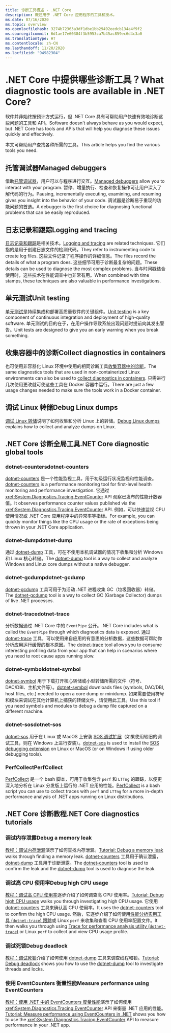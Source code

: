 ```yaml
---
title: 诊断工具概述 - .NET Core
description: 概述用于 .NET Core 应用程序的工具和技术。
ms.date: 07/16/2020
ms.topic: overview
ms.openlocfilehash: 3274b72363a3df1dbe1bb29492eedcb134a4f9f2
ms.sourcegitcommit: 6d1ae17e60384f3b5953ca7b45ac859ec6d4c3a0
ms.translationtype: HT
ms.contentlocale: zh-CN
ms.lasthandoff: 11/20/2020
ms.locfileid: "94982304"
---
```

# <a name="what-diagnostic-tools-are-available-in-net-core"></a><span data-ttu-id="3ffe3-103">.NET Core 中提供哪些诊断工具？</span><span class="sxs-lookup"><span data-stu-id="3ffe3-103">What diagnostic tools are available in .NET Core?</span></span>

<span data-ttu-id="3ffe3-104">软件并非始终按预计方式运行，但 .NET Core 具有可帮助用户快速有效地诊断这些问题的工具和 API。</span><span class="sxs-lookup"><span data-stu-id="3ffe3-104">Software doesn't always behave as you would expect, but .NET Core has tools and APIs that will help you diagnose these issues quickly and effectively.</span></span>

<span data-ttu-id="3ffe3-105">本文可帮助用户查找各种所需的工具。</span><span class="sxs-lookup"><span data-stu-id="3ffe3-105">This article helps you find the various tools you need.</span></span>

## <a name="managed-debuggers"></a><span data-ttu-id="3ffe3-106">托管调试器</span><span class="sxs-lookup"><span data-stu-id="3ffe3-106">Managed debuggers</span></span>

<span data-ttu-id="3ffe3-107">借助[托管调试器](managed-debuggers.md)，用户可以与程序进行交互。</span><span class="sxs-lookup"><span data-stu-id="3ffe3-107">[Managed debuggers](managed-debuggers.md) allow you to interact with your program.</span></span> <span data-ttu-id="3ffe3-108">暂停、增量执行、检查和恢复操作可让用户深入了解代码的行为。</span><span class="sxs-lookup"><span data-stu-id="3ffe3-108">Pausing, incrementally executing, examining,  and resuming gives you insight into the behavior of your code.</span></span> <span data-ttu-id="3ffe3-109">调试器是诊断易于重现的功能问题的首选。</span><span class="sxs-lookup"><span data-stu-id="3ffe3-109">A debugger is the first choice for diagnosing functional problems that can be easily reproduced.</span></span>

## <a name="logging-and-tracing"></a><span data-ttu-id="3ffe3-110">日志记录和跟踪</span><span class="sxs-lookup"><span data-stu-id="3ffe3-110">Logging and tracing</span></span>

<span data-ttu-id="3ffe3-111">[日志记录和跟踪](logging-tracing.md)是相关技术。</span><span class="sxs-lookup"><span data-stu-id="3ffe3-111">[Logging and tracing](logging-tracing.md) are related techniques.</span></span> <span data-ttu-id="3ffe3-112">它们指的是用于创建日志文件的检测代码。</span><span class="sxs-lookup"><span data-stu-id="3ffe3-112">They refer to instrumenting code to create log files.</span></span> <span data-ttu-id="3ffe3-113">这些文件记录了程序操作的详细信息。</span><span class="sxs-lookup"><span data-stu-id="3ffe3-113">The files record the details of what a program does.</span></span> <span data-ttu-id="3ffe3-114">这些细节可用于诊断最复杂的问题。</span><span class="sxs-lookup"><span data-stu-id="3ffe3-114">These details can be used to diagnose the most complex problems.</span></span> <span data-ttu-id="3ffe3-115">当与时间戳结合使用时，这些技术在性能调查中也非常有用。</span><span class="sxs-lookup"><span data-stu-id="3ffe3-115">When combined with time stamps, these techniques are also valuable in performance investigations.</span></span>

## <a name="unit-testing"></a><span data-ttu-id="3ffe3-116">单元测试</span><span class="sxs-lookup"><span data-stu-id="3ffe3-116">Unit testing</span></span>

<span data-ttu-id="3ffe3-117">[单元测试](../testing/index.md)是持续集成和部署高质量软件的关键组件。</span><span class="sxs-lookup"><span data-stu-id="3ffe3-117">[Unit testing](../testing/index.md) is a key component of continuous integration and deployment of high-quality software.</span></span> <span data-ttu-id="3ffe3-118">单元测试的目的在于，在用户操作导致系统出现问题时提前向其发出警告。</span><span class="sxs-lookup"><span data-stu-id="3ffe3-118">Unit tests are designed to give you an early warning when you break something.</span></span>

## <a name="collect-diagnostics-in-containers"></a><span data-ttu-id="3ffe3-119">收集容器中的诊断</span><span class="sxs-lookup"><span data-stu-id="3ffe3-119">Collect diagnostics in containers</span></span>

<span data-ttu-id="3ffe3-120">也可使用非容器化 Linux 环境中使用的相同诊断工具[收集容器中的诊断](diagnostics-in-containers.md)。</span><span class="sxs-lookup"><span data-stu-id="3ffe3-120">The same diagnostics tools that are used in non-containerized Linux environments can also be used to [collect diagnostics in containers](diagnostics-in-containers.md).</span></span> <span data-ttu-id="3ffe3-121">只需进行几次使用更改就可使这些工具在 Docker 容器中运行。</span><span class="sxs-lookup"><span data-stu-id="3ffe3-121">There are just a few usage changes needed to make sure the tools work in a Docker container.</span></span>

## <a name="debug-linux-dumps"></a><span data-ttu-id="3ffe3-122">调试 Linux 转储</span><span class="sxs-lookup"><span data-stu-id="3ffe3-122">Debug Linux dumps</span></span>

<span data-ttu-id="3ffe3-123">[调试 Linux 转储](debug-linux-dumps.md)说明了如何收集和分析 Linux 上的转储。</span><span class="sxs-lookup"><span data-stu-id="3ffe3-123">[Debug Linux dumps](debug-linux-dumps.md) explains how to collect and analyze dumps on Linux.</span></span>

## <a name="net-core-diagnostic-global-tools"></a><span data-ttu-id="3ffe3-124">.NET Core 诊断全局工具</span><span class="sxs-lookup"><span data-stu-id="3ffe3-124">.NET Core diagnostic global tools</span></span>

### <a name="dotnet-counters"></a><span data-ttu-id="3ffe3-125">dotnet-counters</span><span class="sxs-lookup"><span data-stu-id="3ffe3-125">dotnet-counters</span></span>

<span data-ttu-id="3ffe3-126">[dotnet-counters](dotnet-counters.md) 是一个性能监视工具，用于初级运行状况监视和性能调查。</span><span class="sxs-lookup"><span data-stu-id="3ffe3-126">[dotnet-counters](dotnet-counters.md) is a performance monitoring tool for first-level health monitoring and performance investigation.</span></span> <span data-ttu-id="3ffe3-127">它通过 <xref:System.Diagnostics.Tracing.EventCounter> API 观察已发布的性能计数器值。</span><span class="sxs-lookup"><span data-stu-id="3ffe3-127">It observes performance counter values published via the <xref:System.Diagnostics.Tracing.EventCounter> API.</span></span> <span data-ttu-id="3ffe3-128">例如，可以快速监视 CPU 使用情况或 .NET Core 应用程序中的异常率等指标。</span><span class="sxs-lookup"><span data-stu-id="3ffe3-128">For example, you can quickly monitor things like the CPU usage or the rate of exceptions being thrown in your .NET Core application.</span></span>

### <a name="dotnet-dump"></a><span data-ttu-id="3ffe3-129">dotnet-dump</span><span class="sxs-lookup"><span data-stu-id="3ffe3-129">dotnet-dump</span></span>

<span data-ttu-id="3ffe3-130">通过 [dotnet-dump](dotnet-dump.md) 工具，可在不使用本机调试器的情况下收集和分析 Windows 和 Linux 核心转储。</span><span class="sxs-lookup"><span data-stu-id="3ffe3-130">The [dotnet-dump](dotnet-dump.md) tool is a way to collect and analyze Windows and Linux core dumps without a native debugger.</span></span>

### <a name="dotnet-gcdump"></a><span data-ttu-id="3ffe3-131">dotnet-gcdump</span><span class="sxs-lookup"><span data-stu-id="3ffe3-131">dotnet-gcdump</span></span>

<span data-ttu-id="3ffe3-132">[dotnet-gcdump](dotnet-gcdump.md) 工具可用于为活动 .NET 进程收集 GC（垃圾回收器）转储。</span><span class="sxs-lookup"><span data-stu-id="3ffe3-132">The [dotnet-gcdump](dotnet-gcdump.md) tool is a way to collect GC (Garbage Collector) dumps of live .NET processes.</span></span>

### <a name="dotnet-trace"></a><span data-ttu-id="3ffe3-133">dotnet-trace</span><span class="sxs-lookup"><span data-stu-id="3ffe3-133">dotnet-trace</span></span>

<span data-ttu-id="3ffe3-134">分析数据通过 .NET Core 中的 `EventPipe` 公开。</span><span class="sxs-lookup"><span data-stu-id="3ffe3-134">.NET Core includes what is called the `EventPipe` through which diagnostics data is exposed.</span></span> <span data-ttu-id="3ffe3-135">通过 [dotnet-trace](dotnet-trace.md) 工具，可以使用来自应用的有意思的分析数据，这些数据可帮助你分析应用运行缓慢的根本原因。</span><span class="sxs-lookup"><span data-stu-id="3ffe3-135">The [dotnet-trace](dotnet-trace.md) tool allows you to consume interesting profiling data from your app that can help in scenarios where you need to root cause apps running slow.</span></span>

### <a name="dotnet-symbol"></a><span data-ttu-id="3ffe3-136">dotnet-symbol</span><span class="sxs-lookup"><span data-stu-id="3ffe3-136">dotnet-symbol</span></span>

<span data-ttu-id="3ffe3-137">[dotnet-symbol](dotnet-symbol.md) 用于下载打开核心转储或小型转储所需的文件（符号、DAC/DBI、主机文件等）。</span><span class="sxs-lookup"><span data-stu-id="3ffe3-137">[dotnet-symbol](dotnet-symbol.md) downloads files (symbols, DAC/DBI, host files, etc.) needed to open a core dump or minidump.</span></span> <span data-ttu-id="3ffe3-138">如果需要使用符号和模块来调试在其他计算机上捕获的转储文件，请使用此工具。</span><span class="sxs-lookup"><span data-stu-id="3ffe3-138">Use this tool if you need symbols and modules to debug a dump file captured on a different machine.</span></span>

### <a name="dotnet-sos"></a><span data-ttu-id="3ffe3-139">dotnet-sos</span><span class="sxs-lookup"><span data-stu-id="3ffe3-139">dotnet-sos</span></span>

<span data-ttu-id="3ffe3-140">[dotnet-sos](dotnet-sos.md) 用于在 Linux 或 MacOS 上安装 [SOS 调试扩展](../../framework/tools/sos-dll-sos-debugging-extension.md)（如果使用较旧的调试工具，则在 Windows 上进行安装）。</span><span class="sxs-lookup"><span data-stu-id="3ffe3-140">[dotnet-sos](dotnet-sos.md) is used to install the [SOS debugging extension](../../framework/tools/sos-dll-sos-debugging-extension.md) on Linux or MacOS (or on Windows if using older debugging tools).</span></span>

### <a name="perfcollect"></a><span data-ttu-id="3ffe3-141">PerfCollect</span><span class="sxs-lookup"><span data-stu-id="3ffe3-141">PerfCollect</span></span>

<span data-ttu-id="3ffe3-142">[PerfCollect](trace-perfcollect-lttng.md) 是一个 bash 脚本，可用于收集包含 `perf` 和 `LTTng` 的跟踪，以便更深入地分析在 Linux 分发版上运行的 .NET 应用的性能。</span><span class="sxs-lookup"><span data-stu-id="3ffe3-142">[PerfCollect](trace-perfcollect-lttng.md) is a bash script you can use to collect traces with `perf` and `LTTng` for a more in-depth performance analysis of .NET apps running on Linux distributions.</span></span>

## <a name="net-core-diagnostics-tutorials"></a><span data-ttu-id="3ffe3-143">.NET Core 诊断教程</span><span class="sxs-lookup"><span data-stu-id="3ffe3-143">.NET Core diagnostics tutorials</span></span>

### <a name="debug-a-memory-leak"></a><span data-ttu-id="3ffe3-144">调试内存泄露</span><span class="sxs-lookup"><span data-stu-id="3ffe3-144">Debug a memory leak</span></span>

<span data-ttu-id="3ffe3-145">[教程：调试内存泄漏](debug-memory-leak.md)演示了如何查找内存泄漏。</span><span class="sxs-lookup"><span data-stu-id="3ffe3-145">[Tutorial: Debug a memory leak](debug-memory-leak.md) walks through finding a memory leak.</span></span> <span data-ttu-id="3ffe3-146">[dotnet-counters](dotnet-counters.md) 工具用于确认泄露，[dotnet-dump](dotnet-dump.md) 工具用于诊断泄露。</span><span class="sxs-lookup"><span data-stu-id="3ffe3-146">The [dotnet-counters](dotnet-counters.md) tool is used to confirm the leak and the [dotnet-dump](dotnet-dump.md) tool is used to diagnose the leak.</span></span>

### <a name="debug-high-cpu-usage"></a><span data-ttu-id="3ffe3-147">调试高 CPU 使用率</span><span class="sxs-lookup"><span data-stu-id="3ffe3-147">Debug high CPU usage</span></span>

<span data-ttu-id="3ffe3-148">[教程：调试高 CPU 使用率](debug-highcpu.md)逐步介绍了如何调查高 CPU 使用率。</span><span class="sxs-lookup"><span data-stu-id="3ffe3-148">[Tutorial: Debug high CPU usage](debug-highcpu.md) walks you through investigating high CPU usage.</span></span> <span data-ttu-id="3ffe3-149">它使用 [dotnet-counters](dotnet-counters.md) 工具来确认高 CPU 使用率。</span><span class="sxs-lookup"><span data-stu-id="3ffe3-149">It uses the [dotnet-counters](dotnet-counters.md) tool to confirm the high CPU usage.</span></span> <span data-ttu-id="3ffe3-150">然后，它逐步介绍了如何使用[性能分析实用工具 (`dotnet-trace`) 跟踪](dotnet-trace.md)或 Linux `perf` 来收集和查看 CPU 使用率配置文件。</span><span class="sxs-lookup"><span data-stu-id="3ffe3-150">It then walks you through using [Trace for performance analysis utility (`dotnet-trace`)](dotnet-trace.md) or Linux `perf` to collect and view CPU usage profile.</span></span>

### <a name="debug-deadlock"></a><span data-ttu-id="3ffe3-151">调试死锁</span><span class="sxs-lookup"><span data-stu-id="3ffe3-151">Debug deadlock</span></span>

<span data-ttu-id="3ffe3-152">[教程：调试死锁](debug-deadlock.md)介绍了如何使用 [dotnet-dump](dotnet-dump.md) 工具来调查线程和锁。</span><span class="sxs-lookup"><span data-stu-id="3ffe3-152">[Tutorial: Debug deadlock](debug-deadlock.md) shows you how to use the [dotnet-dump](dotnet-dump.md) tool to investigate threads and locks.</span></span>

### <a name="measure-performance-using-eventcounters"></a><span data-ttu-id="3ffe3-153">使用 EventCounters 衡量性能</span><span class="sxs-lookup"><span data-stu-id="3ffe3-153">Measure performance using EventCounters</span></span>

<span data-ttu-id="3ffe3-154">[教程：使用 .NET 中的 EventCounters 度量性能](event-counter-perf.md)演示了如何使用 <xref:System.Diagnostics.Tracing.EventCounter> API 来衡量 .NET 应用的性能。</span><span class="sxs-lookup"><span data-stu-id="3ffe3-154">[Tutorial: Measure performance using EventCounters in .NET](event-counter-perf.md) shows you how to use the <xref:System.Diagnostics.Tracing.EventCounter> API to measure performance in your .NET app.</span></span>
